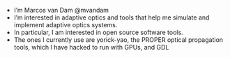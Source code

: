 - I’m Marcos van Dam @mvandam
- I’m interested in adaptive optics and tools that help me simulate and implement adaptive optics systems. 
- In particular, I am interested in open source software tools. 
- The ones I currently use are yorick-yao, the PROPER optical propagation tools, which I have hacked to run with GPUs, and GDL
